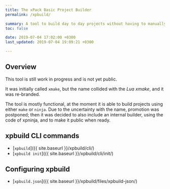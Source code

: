 ```yaml
---
title: The xPack Basic Project Builder
permalink: /xpbuild/

summary: A tool to build day to day projects without having to manually write make files, with an emphasis on C/C++ and embedded applications, inspired by Eclipse CDT managed builder (work in progress).
toc: false

date: 2019-07-04 17:02:00 +0300
last_updated: 2019-07-04 19:09:21 +0300

---
```


## Overview

This tool is still work in progress and is not yet public.

It was initially called `xmake`, but the name collided with the 
_Lua xmake_, and it was re-branded.

The tool is mostly functional, at the moment it is able to build projects 
using either `make` or `ninja`. Due to the uncertainty with the name, 
promotion was postponed; then it was decided to also include an internal 
builder,
using the code of xpninja, and to make it public when ready.

## xpbuild CLI commands

- [`xpbuild`]({{ site.baseurl }}/xpbuild/cli/)
- [`xpbuild init`]({{ site.baseurl }}/xpbuild/cli/init/)
  
## Configuring xpbuild

- [`xpbuild.json`]({{ site.baseurl }}/xpbuild/files/xpbuild-json/)

